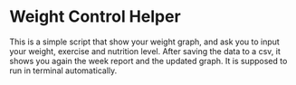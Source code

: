 # Weight Control Helper
This is a simple script that show your weight graph, and ask you to input your weight, exercise and nutrition level. After saving the data to a csv, it shows you again the week report and the updated graph. It is supposed to run in terminal automatically.
